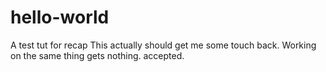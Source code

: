 # hello-world
A test tut for recap 
This actually should get me some touch back. 
Working on the same thing gets nothing. 
accepted.
